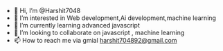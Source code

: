 - 👋 Hi, I’m @Harshit7048
- 👀 I’m interested in Web development,Ai development,machine learning
- 🌱 I’m currently learning advanced javascript
- 💞️ I’m looking to collaborate on javascript , machine learning
- 📫 How to reach me via gmial harshit704892@gmail.com

<!---
Harshit7048/Harshit7048 is a ✨ special ✨ repository because its `README.md` (this file) appears on your GitHub profile.
You can click the Preview link to take a look at your changes.
--->
